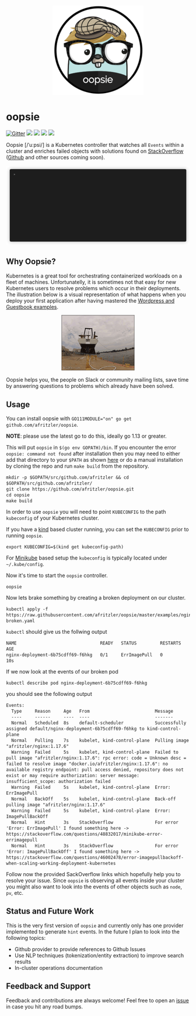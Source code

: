 <p align="center"><img src="docs/images/logo_v1.png" width="250"></p>

# oopsie

<a href="https://gitter.im/k8s-oopsie/community"><img alt="Gitter" src="https://img.shields.io/gitter/room/k8s-oopsie/community"></a> <a href="https://github.com/afritzler/oopsie/actions"><img src="https://github.com/afritzler/oopsie/workflows/Docker/badge.svg"></a> <a href="https://github.com/afritzler/oopsie/blob/master/LICENSE"><img src="https://img.shields.io/github/license/afritzler/oopsie"></a> <a href="https://github.com/afritzler/oopsie"><img src="https://img.shields.io/github/stars/afritzler/oopsie?style=social"></a> <a href="https://twitter.com/afritzler"><img src="https://img.shields.io/twitter/follow/afritzler?style=social"></a>



Oopsie [/ˈuːpsi/] is a Kubernetes controller that watches all `Events` within a cluster and enriches failed objects with solutions found on [StackOverflow](https://stackoverflow.com) ([Github](https://github.com) and other sources coming soon).

![recording](docs/images/recording.gif)

## Why Oopsie?

Kubernetes is a great tool for orchestrating containerized workloads on a fleet of machines. Unfortunatelly, it is sometimes not that easy for new Kubernetes users to resolve problems which occur in their deployments. The illustration below is a visual representation of what happens when you deploy your first application after having mastered the [Wordpress and Guestbook examples](https://github.com/kubernetes/examples).

<p align="center"><img src="docs/images/shipit.gif" width="200"></p>

Oopsie helps you, the people on Slack or community mailing lists, save time by answering questions to problems which already have been solved.

## Usage

You can install oopsie with `GO111MODULE="on" go get github.com/afritzler/oopsie`.

__NOTE__: please use the latest go to do this, ideally go 1.13 or greater.

This will put `oopsie` in `$(go env GOPATH)/bin`. If you encounter the error `oopsie: command not found` after installation then you may need to either add that directory to your `$PATH` as shown [here](https://golang.org/doc/code.html#GOPATH) or do a manual installation by cloning the repo and run `make build` from the repository.

```shell
mkdir -p $GOPATH/src/github.com/afritzler && cd $GOPATH/src/github.com/afritzler/
git clone https://github.com/afritzler/oopsie.git
cd oopsie
make build
```

In order to use `oopsie` you will need to point `KUBECONFIG` to the path `kubeconfig` of your Kubernetes cluster.

If you have a [kind](https://github.com/kubernetes-sigs/kind) based cluster running, you can set the `KUBECONFIG` prior to running `oopsie`.

```shell
export KUBECONFIG=$(kind get kubeconfig-path)
```

For [Minikube](https://github.com/kubernetes/minikube) based setup the `kubeconfig` is typically located under `~/.kube/config`.

Now it's time to start the `oopsie` controller.

```shell
oopsie
```

Now lets brake something by creating a broken deployment on our cluster.

```shell
kubectl apply -f https://raw.githubusercontent.com/afritzler/oopsie/master/examples/nginx-broken.yaml
```

`kubectl` should give us the follwing output

```shell
NAME                                READY   STATUS         RESTARTS   AGE
nginx-deployment-6b75cdff69-f6hkg   0/1     ErrImagePull   0          10s
```

If we now look at the events of our broken pod

```shell
kubectl describe pod nginx-deployment-6b75cdff69-f6hkg
```

you should see the following output

```shell
Events:
  Type     Reason     Age   From                         Message
  ----     ------     ----  ----                         -------
  Normal   Scheduled  8s    default-scheduler            Successfully assigned default/nginx-deployment-6b75cdff69-f6hkg to kind-control-plane
  Normal   Pulling    7s    kubelet, kind-control-plane  Pulling image "afritzler/nginx:1.17.6"
  Warning  Failed     5s    kubelet, kind-control-plane  Failed to pull image "afritzler/nginx:1.17.6": rpc error: code = Unknown desc = failed to resolve image "docker.io/afritzler/nginx:1.17.6": no available registry endpoint: pull access denied, repository does not exist or may require authorization: server message: insufficient_scope: authorization failed
  Warning  Failed     5s    kubelet, kind-control-plane  Error: ErrImagePull
  Normal   BackOff    5s    kubelet, kind-control-plane  Back-off pulling image "afritzler/nginx:1.17.6"
  Warning  Failed     5s    kubelet, kind-control-plane  Error: ImagePullBackOff
  Normal   Hint       3s    StackOverflow                For error 'Error: ErrImagePull' I found something here -> https://stackoverflow.com/questions/48832017/minikube-error-errimagepull
  Normal   Hint       3s    StackOverflow                For error 'Error: ImagePullBackOff' I found something here -> https://stackoverflow.com/questions/46002478/error-imagepullbackoff-when-scaling-working-deployment-kubernetes
```

Follow now the provided SackOverflow links which hopefully help you to resolve your issue. Since `oopsie` is observing all events inside your cluster you might also want to look into the events of other objects such as `node`, `pv`, etc.

## Status and Future Work

This is the very first version of `oopsie` and currently only has one provider implemented to generate `hint` events. In the future I plan to look into the following topics:

* Github provider to provide references to Github Issues
* Use NLP techniques (tokenization/entity extraction) to improve search results
* In-cluster operations documentation

## Feedback and Support

Feedback and contributions are always welcome! Feel free to open an [issue](https://github.com/afritzler/oopsie/issues) in case you hit any road bumps.

